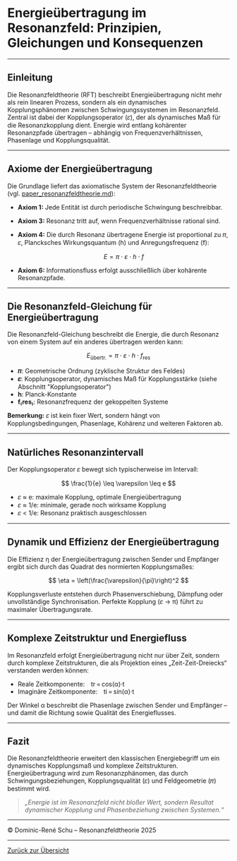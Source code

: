 # Energieübertragung im Resonanzfeld: Prinzipien, Gleichungen und Konsequenzen

---

## Einleitung

Die Resonanzfeldtheorie (RFT) beschreibt Energieübertragung nicht mehr als rein linearen Prozess, sondern als ein dynamisches Kopplungsphänomen zwischen Schwingungssystemen im Resonanzfeld. Zentral ist dabei der Kopplungsoperator (𝜀), der als dynamisches Maß für die Resonanzkopplung dient. Energie wird entlang kohärenter Resonanzpfade übertragen – abhängig von Frequenzverhältnissen, Phasenlage und Kopplungsqualität.

---

## Axiome der Energieübertragung

Die Grundlage liefert das axiomatische System der Resonanzfeldtheorie (vgl. [paper_resonanzfeldtheorie.md](../definitionen/paper_resonanzfeldtheorie.md)):

- **Axiom 1:** Jede Entität ist durch periodische Schwingung beschreibbar.
- **Axiom 3:** Resonanz tritt auf, wenn Frequenzverhältnisse rational sind.
- **Axiom 4:** Die durch Resonanz übertragene Energie ist proportional zu 𝜋, 𝜀, Plancksches Wirkungsquantum (h) und Anregungsfrequenz (f):

  $$
  E = \pi \cdot \varepsilon \cdot h \cdot f
  $$

- **Axiom 6:** Informationsfluss erfolgt ausschließlich über kohärente Resonanzpfade.

---

## Die Resonanzfeld-Gleichung für Energieübertragung

Die Resonanzfeld-Gleichung beschreibt die Energie, die durch Resonanz von einem System auf ein anderes übertragen werden kann:

$$
E_{\text{übertr.}} = \pi \cdot \varepsilon \cdot h \cdot f_{\text{res}}
$$

- **𝜋**: Geometrische Ordnung (zyklische Struktur des Feldes)
- **𝜀**: Kopplungsoperator, dynamisches Maß für Kopplungsstärke (siehe Abschnitt "Kopplungsoperator")
- **h**: Planck-Konstante
- **f₍res₎**: Resonanzfrequenz der gekoppelten Systeme

**Bemerkung:** 𝜀 ist kein fixer Wert, sondern hängt von Kopplungsbedingungen, Phasenlage, Kohärenz und weiteren Faktoren ab.

---

## Natürliches Resonanzintervall

Der Kopplungsoperator 𝜀 bewegt sich typischerweise im Intervall:

$$
\frac{1}{e} \leq \varepsilon \leq e
$$

- 𝜀 ≈ e: maximale Kopplung, optimale Energieübertragung
- 𝜀 ≈ 1/e: minimale, gerade noch wirksame Kopplung
- 𝜀 < 1/e: Resonanz praktisch ausgeschlossen

---

## Dynamik und Effizienz der Energieübertragung

Die Effizienz η der Energieübertragung zwischen Sender und Empfänger ergibt sich durch das Quadrat des normierten Kopplungsmaßes:

$$
\eta = \left(\frac{\varepsilon}{\pi}\right)^2
$$

Kopplungsverluste entstehen durch Phasenverschiebung, Dämpfung oder unvollständige Synchronisation. Perfekte Kopplung (𝜀 → π) führt zu maximaler Übertragungsrate.

---

## Komplexe Zeitstruktur und Energiefluss

Im Resonanzfeld erfolgt Energieübertragung nicht nur über Zeit, sondern durch komplexe Zeitstrukturen, die als Projektion eines „Zeit-Zeit-Dreiecks“ verstanden werden können:

- Reale Zeitkomponente: tr = cos(α)·t
- Imaginäre Zeitkomponente: ti = sin(α)·t

Der Winkel α beschreibt die Phasenlage zwischen Sender und Empfänger – und damit die Richtung sowie Qualität des Energieflusses.

---

## Fazit

Die Resonanzfeldtheorie erweitert den klassischen Energiebegriff um ein dynamisches Kopplungsmaß und komplexe Zeitstrukturen. Energieübertragung wird zum Resonanzphänomen, das durch Schwingungsbeziehungen, Kopplungsqualität (𝜀) und Feldgeometrie (𝜋) bestimmt wird.

> _„Energie ist im Resonanzfeld nicht bloßer Wert, sondern Resultat dynamischer Kopplung und Phasenbeziehung zwischen Systemen.“_

---

© Dominic-René Schu – Resonanzfeldtheorie 2025

---

[Zurück zur Übersicht](../../../README.md)